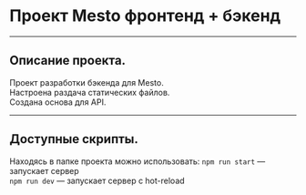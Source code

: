 # Проект Mesto фронтенд + бэкенд
***

## Описание проекта.

Проект разработки бэкенда для Mesto. <br>
Настроена раздача статических файлов. <br>
Создана основа для API.

***

## Доступные скрипты.
Находясь в папке проекта можно использовать:
`npm run start` — запускает сервер   
`npm run dev` — запускает сервер с hot-reload
